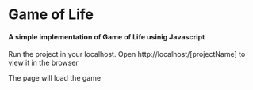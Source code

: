 # Game of Life

#### A simple implementation of Game of Life usinig Javascript

Run the project in your localhost.
Open http://localhost/[projectName] to view it in the browser

The page will load the game
